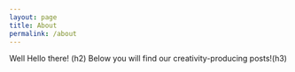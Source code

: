```yaml
---
layout: page
title: About
permalink: /about
---
```


Well Hello there! (h2)
Below you will find our creativity-producing posts!(h3)
